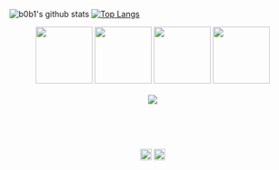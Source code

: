 ![b0b1's github stats](https://github-readme-stats.vercel.app/api?username=0xb0b1&hide=issues&show_icons=true&count_private=true&show_icons=true&include_all_commits=true)
[![Top Langs](https://github-readme-stats.vercel.app/api/top-langs/?username=0xb0b1&langs_count=9&layout=compact&hide=HASKELL,HTML,SHELL,PYTHON&text_colorFFFFFF)](https://github.com/0xb0b1/github-readme-stats)
<br>
<p align="center">
  <img src="https://media3.giphy.com/media/ln7z2eWriiQAllfVcn/200w.webp" width="100">
  <img src="https://i.giphy.com/media/eNAsjO55tPbgaor7ma/200w.webp" width="100">
  <img src="https://i.giphy.com/media/KzJkzjggfGN5Py6nkT/200.webp" width="100">
  <img src="https://i.giphy.com/media/IdyAQJVN2kVPNUrojM/200.webp" width="100"><br><br>
  <img src="https://media.giphy.com/media/kdFc8fubgS31b8DsVu/giphy.gif" /><br><br>
</p>
<br>
<br>
<p align="center">
<a href="https://twitter.com/p_vcent" target="_blank"><img align="center" src="https://simpleicons.org/icons/twitter.svg" alt="paulo" height="20" width="20" /></a>
  <a href="https://t.me/b_0_b_1" target="_blank"><img align="center" src="https://simpleicons.org/icons/telegram.svg" alt="paulo" height="20" width="20" /></a>
</p>
<br>
